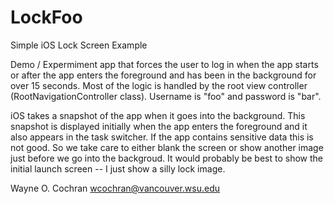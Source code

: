 LockFoo
=======

Simple iOS Lock Screen Example

Demo / Expermiment app that forces the user to log in when the app starts or
after the app enters the foreground and has been in the background for over 15 seconds.
Most of the logic is handled by the root view controller (RootNavigationController class).
Username is "foo" and password is "bar".

iOS takes a snapshot of the app when it goes into the background. This snapshot is displayed
initially when the app enters the foreground and it also appears in the task switcher.
If the app contains sensitive data this is not good. So we take care to either blank the
screen or show another image just before we go into the backgroud. It would probably be
best to show the initial launch screen -- I just show a silly lock image.

Wayne O. Cochran
wcochran@vancouver.wsu.edu
